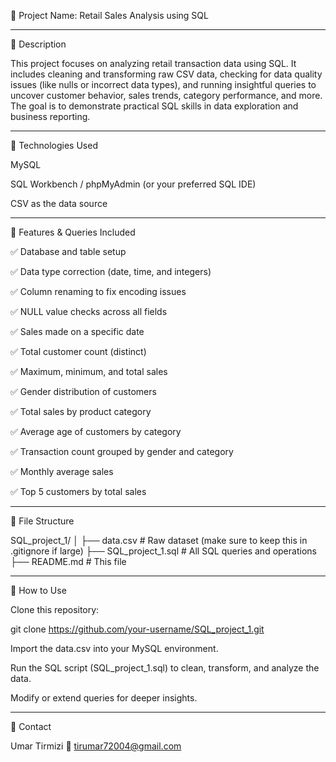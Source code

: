 📂 Project Name: Retail Sales Analysis using SQL

-----------------------------------------------------------------------------------------------------------------------

📝 Description

This project focuses on analyzing retail transaction data using SQL. It includes cleaning and transforming raw CSV data, checking for data quality issues (like nulls or incorrect data types), and running insightful queries to uncover customer behavior, sales trends, category performance, and more. The goal is to demonstrate practical SQL skills in data exploration and business reporting.

-----------------------------------------------------------------------------------------------------------------------

🧰 Technologies Used

MySQL

SQL Workbench / phpMyAdmin (or your preferred SQL IDE)

CSV as the data source

-----------------------------------------------------------------------------------------------------------------------

📌 Features & Queries Included

✅ Database and table setup

✅ Data type correction (date, time, and integers)

✅ Column renaming to fix encoding issues

✅ NULL value checks across all fields

✅ Sales made on a specific date

✅ Total customer count (distinct)

✅ Maximum, minimum, and total sales

✅ Gender distribution of customers

✅ Total sales by product category

✅ Average age of customers by category

✅ Transaction count grouped by gender and category

✅ Monthly average sales

✅ Top 5 customers by total sales

-----------------------------------------------------------------------------------------------------------------------

📂 File Structure

SQL_project_1/
│
├── data.csv                # Raw dataset (make sure to keep this in .gitignore if large)
├── SQL_project_1.sql       # All SQL queries and operations
├── README.md               # This file

-----------------------------------------------------------------------------------------------------------------------

🚀 How to Use

Clone this repository:

git clone https://github.com/your-username/SQL_project_1.git

Import the data.csv into your MySQL environment.

Run the SQL script (SQL_project_1.sql) to clean, transform, and analyze the data.

Modify or extend queries for deeper insights.

-----------------------------------------------------------------------------------------------------------------------

📧 Contact

Umar Tirmizi
📧 tirumar72004@gmail.com


